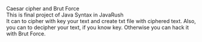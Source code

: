 Сaesar cipher and Brut Force\
This is final project of Java Syntax in JavaRush\
It can to cipher with key your text and create txt file with ciphered text.
Also, you can to decipher your text, if you know key. 
Otherwise you can hack it with Brut Force.